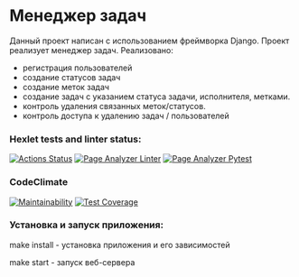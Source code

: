 # Менеджер задач

Данный проект написан с использованием фреймворка Django.
Проект реализует менеджер задач.
Реализовано:
- регистрация пользователей
- создание статусов задач
- создание меток задач
- создание задач с указанием статуса задачи, исполнителя, метками.
- контроль удаления связанных меток/статусов.
- контроль доступа к удалению задач / пользователей

### Hexlet tests and linter status:
[![Actions Status](https://github.com/EvilLogitech/python-project-52/actions/workflows/hexlet-check.yml/badge.svg)](https://github.com/EvilLogitech/python-project-52/actions)
[![Page Analyzer Linter](https://github.com/EvilLogitech/python-project-52/actions/workflows/tm-lint.yml/badge.svg)](https://github.com/EvilLogitech/python-project-52/actions/workflows/tm-lint.yml)
[![Page Analyzer Pytest](https://github.com/EvilLogitech/python-project-52/actions/workflows/tm-test.yml/badge.svg)](https://github.com/EvilLogitech/python-project-52/actions/workflows/tm-test.yml)

### CodeClimate
[![Maintainability](https://api.codeclimate.com/v1/badges/8852d9d7beabada4a9d9/maintainability)](https://codeclimate.com/github/EvilLogitech/python-project-52/maintainability)
[![Test Coverage](https://api.codeclimate.com/v1/badges/8852d9d7beabada4a9d9/test_coverage)](https://codeclimate.com/github/EvilLogitech/python-project-52/test_coverage)

### Установка и запуск приложения:

make install - установка приложения и его зависимостей

make start - запуск веб-сервера